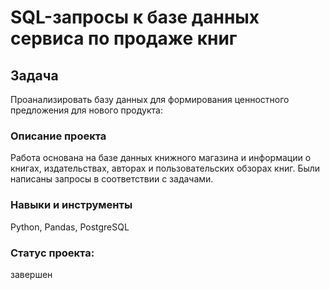 # SQL-запросы к базе данных сервиса по продаже книг

## Задача

Проанализировать базу данных для формирования ценностного предложения для нового продукта:

### Описание проекта

Работа основана на базе данных книжного магазина и информации о книгах, издательствах, авторах и пользовательских обзорах книг. Были написаны запросы в соответствии с задачами.

### Навыки и инструменты

Python, Pandas, PostgreSQL

### Статус проекта: 
завершен
